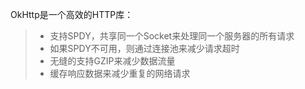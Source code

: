 OkHttp是一个高效的HTTP库：
> * 支持SPDY，共享同一个Socket来处理同一个服务器的所有请求
> * 如果SPDY不可用，则通过连接池来减少请求超时
> * 无缝的支持GZIP来减少数据流量
> * 缓存响应数据来减少重复的网络请求
